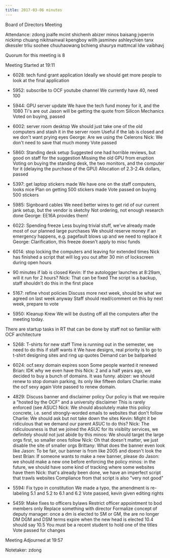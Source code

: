 ```yaml
---
title: 2017-03-06 minutes
---
```

Board of Directors Meeting

Attendance:
zdong
joalfe
mcint
shichenh
abizer
minos
baisang
jvperrin
nickimp
chuang
nikitnainwal
kpengboy
willh
jasminev
ashleychien
tanx
dkessler
trliu
soohee
chuuhaowang
bchieng
shaurya
mattmcal
ldw
vaibhavj

Quorum for this meeting is 8

Meeting Started at 19:11

* 6028: tech fund grant application
Ideally we should get more people to look at the final application

* 5952: subscribe to OCF youtube channel
We currently have 40, need 100

* 5944: GPU server update
We have the tech fund money for it, and the 1080 Ti's are out
Jason will be getting the quote from Silicon Mechanics
Voted on buying, passed

* 6002: server room desktop
We should just take one of the old computers and stash it in the server room
Useful if the lab is closed and we don't want prying eyes
George: Are we using the Celerons
Nick: We don't need to save that much money
Vote passed

* 5860: Standing desk setup
Suggested one had horrible reviews, but good on staff for the suggestion
Missing the old GPU from eruption
Voting on buying the standing desk, the two monitors, and the computer for it (delaying the purchase of the GPU)
Allocation of 2.3-2.4k dollars, passed

* 5397: get laptop stickers made
We have one on the staff computers, looks nice
Plan on getting 500 stickers made
Vote passed on buying 500 stickers

* 5985: Signboard cables
We need better wires to get rid of our current jank setup, but the vendor is sketchy
Not ordering, not enough research done
George: EE16A provides them!

* 6022: Spending freeze
Less buying trivial stuff, we've already made most of our planned large purchases
We should reserve money if an emergency happens, e.g. pagefault blows up and we need to replace it
George: Clarification, this freeze doesn't apply to misc funds

* 6014: stop locking the computers and leaving for extended times
Nick has finished a script that will log you out after 30 min of lockscreen during open hours
+ 90 minutes if lab is closed
Kevin: If the autologger launches at 8:29am, will it run for 2 hours?
Nick: That can be fixed
The script is a backup, staff shouldn't do this in the first place

* 5167: refine vhost policies
Discuss more next week, should be what we agreed on last week anyway
Staff should read/comment on this by next week, prepare to vote

* 5950: Kleanup Krew
We will be dusting off all the computers after the meeting today.

There are startup tasks in RT that can be done by staff not so familiar with OCF architecture

* 5268: T-shirts for new staff
Time is running out in the semester, we need to do this if staff wants it
We have designs, real priority is to go to t-shirt designing sites and ring up quotes
Demand can be ballparked

* 6024: ocf.sexy domain expires soon
Some people wanted it renewed
Brian: IDK why we even have this
Nick: 2 and a half years ago, we decided to buy a bunch of domains. It was funny. 
abizer: we should renew to stop domain parking, its only like fifteen dollars
Charlie: make the ocf sexy again
Vote passed to renew domain.

* 4829: Discuss banner and disclaimer policy
Our policy is that we require a "hosted by the OCF" and a university disclaimer
This is rarely enforced (see ASUC) 
Nick: We should absolutely make this policy concrete, i.e. send strongly-worded emails to websites that don't follow
Charlie: We should ask but not take down the sites
Kevin: Might it be ridiculous that we demand our parent ASUC to do this?
Nick: The ridiculousness is that we joined the ASUC for its visiblity services, we definitely should not just abide by this
minos: We should target the large orgs first, so smaller ones follow
Nick: Oh that doesn't matter, we just disable the site of smaller orgs
Brittany: What does the banner even look like
Jason: To be fair, our banner is from like 2005 and doesn't look the best
Brian: If someone wants to make a new banner, please do
Jason: we should make a new one before enforcing the policy
minos: in the future, we should have some kind of tracking where some websites have them
Nick: that's already been done, we have an imperfect script that trawls websites
Compliance from that script is also "very not good"

* 5594: Fix typo in constitution
We made a typo, the amendment is re-labeling 5.1 and 5.2 to 6.1 and 6.2
Vote passed, kevin given editing rights

* 5459: Make fixes to officers bylaws
Restrict officer appointment to bod members only
Replace something with director
Formalize concept of deputy manager: once a dm is elected to SM or GM, the are no longer DM
DGM and DSM terms expire when the new head is elected
10.4 should say 10.5
You must be a recent student to hold one of the titles
Vote passed for changes

Meeting Adjourned at 19:57

Notetaker: zdong
